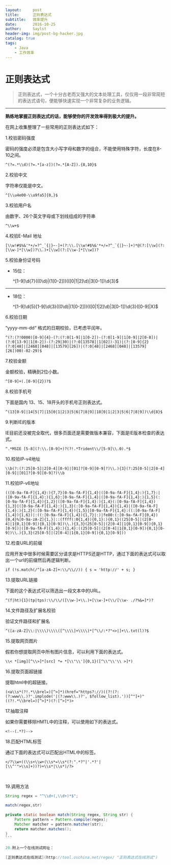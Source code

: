 ```yaml
---
layout:     post
title:      正则表达式
subtitle:   效率提升 
date:       2016-10-25
author:     Saylst
header-img: img/post-bg-hacker.jpg
catalog: true
tags:
    - Java
    - 工作效率
---
```


# 正则表达式

>正则表达式，一个十分古老而又强大的文本处理工具，仅仅用一段非常简短的表达式语句，便能够快速实现一个非常复杂的业务逻辑。

***

**熟练地掌握正则表达式的话，能够使你的开发效率得到极大的提升。**

在网上收集整理了一些常用的正则表达式如下：

1.校验密码强度

密码的强度必须是包含大小写字母和数字的组合，不能使用特殊字符，长度在8-10之间。

    ^(?=.*\\d)(?=.*[a-z])(?=.*[A-Z]).{8,10}$

2.校验中文

字符串仅能是中文。

    ^[\\u4e00-\\u9fa5]{0,}$

3.校验用户名

由数字、26个英文字母或下划线组成的字符串

    ^\\w+$

4.校验E-Mail 地址

    [\\w!#$%&'*+/=?^_`{|}~-]+(?:\\.[\\w!#$%&'*+/=?^_`{|}~-]+)*@(?:[\\w](?:[\\w-]*[\\w])?\\.)+[\\w](?:[\\w-]*[\\w])?

5.校验身份证号码

- 15位：

     ^[1-9]\\d{7}((0\\d)|(1[0-2]))(([0|1|2]\\d)|3[0-1])\\d{3}$

----------

- 18位：

    ^[1-9]\\d{5}[1-9]\\d{3}((0\\d)|(1[0-2]))(([0|1|2]\\d)|3[0-1])\\d{3}([0-9]|X)$

6.校验日期

“yyyy-mm-dd“ 格式的日期校验，已考虑平闰年。

    ^(?:(?!0000)[0-9]{4}-(?:(?:0[1-9]|1[0-2])-(?:0[1-9]|1[0-9]|2[0-8])|(?:0[13-9]|1[0-2])-(?:29|30)|(?:0[13578]|1[02])-31)|(?:[0-9]{2}(?:0[48]|[2468][048]|[13579][26])|(?:0[48]|[2468][048]|[13579][26])00)-02-29)$

7.校验金额

金额校验，精确到2位小数。

    ^[0-9]+(.[0-9]{2})?$

8.校验手机号

下面是国内 13、15、18开头的手机号正则表达式。

    ^(13[0-9]|14[5|7]|15[0|1|2|3|5|6|7|8|9]|18[0|1|2|3|5|6|7|8|9])\\d{8}$

9.判断IE的版本

IE目前还没被完全取代，很多页面还是需要做版本兼容，下面是IE版本检查的表达式。

    ^.*MSIE [5-8](?:\\.[0-9]+)?(?!.*Trident\\/[5-9]\\.0).*$

10.校验IP-v4地址

    \\b(?:(?:25[0-5]|2[0-4][0-9]|[01]?[0-9][0-9]?)\\.){3}(?:25[0-5]|2[0-4][0-9]|[01]?[0-9][0-9]?)\\b

11.校验IP-v6地址

    (([0-9a-fA-F]{1,4}:){7,7}[0-9a-fA-F]{1,4}|([0-9a-fA-F]{1,4}:){1,7}:|([0-9a-fA-F]{1,4}:){1,6}:[0-9a-fA-F]{1,4}|([0-9a-fA-F]{1,4}:){1,5}(:[0-9a-fA-F]{1,4}){1,2}|([0-9a-fA-F]{1,4}:){1,4}(:[0-9a-fA-F]{1,4}){1,3}|([0-9a-fA-F]{1,4}:){1,3}(:[0-9a-fA-F]{1,4}){1,4}|([0-9a-fA-F]{1,4}:){1,2}(:[0-9a-fA-F]{1,4}){1,5}|[0-9a-fA-F]{1,4}:((:[0-9a-fA-F]{1,4}){1,6})|:((:[0-9a-fA-F]{1,4}){1,7}|:)|fe80:(:[0-9a-fA-F]{0,4}){0,4}%[0-9a-zA-Z]{1,}|::(ffff(:0{1,4}){0,1}:){0,1}((25[0-5]|(2[0-4]|1{0,1}[0-9]){0,1}[0-9])\\.){3,3}(25[0-5]|(2[0-4]|1{0,1}[0-9]){0,1}[0-9])|([0-9a-fA-F]{1,4}:){1,4}:((25[0-5]|(2[0-4]|1{0,1}[0-9]){0,1}[0-9])\\.){3,3}(25[0-5]|(2[0-4]|1{0,1}[0-9]){0,1}[0-9]))

12.检查URL的前缀

应用开发中很多时候需要区分请求是HTTPS还是HTTP，通过下面的表达式可以取出一个url的前缀然后再逻辑判断。

    if (!s.match(/^[a-zA-Z]+:\\/\\//)) { s = 'http://' + s; }

13.提取URL链接

下面的这个表达式可以筛选出一段文本中的URL。

    ^(f|ht){1}(tp|tps):\\/\\/([\\w-]+\\.)+[\\w-]+(\\/[\\w- ./?%&=]*)?

14.文件路径及扩展名校验

验证文件路径和扩展名

    ^([a-zA-Z]\\:|\\\\)\\\\([^\\\\]+\\\\)*[^\\/:*?"<>|]+\\.txt(l)?$

15.提取网页图片

假若你想提取网页中所有图片信息，可以利用下面的表达式。

    \\< *[img][^\\>]*[src] *= *[\\"\\']{0,1}([^\\"\\'\\ >]*)

16.提取页面超链接

提取html中的超链接。

    (<a\\s*(?!.*\\brel=)[^>]*)(href="https?://)((?!(?:(?:www\\.)?'.implode('|(?:www\\.)?', $follow_list).'))[^"]+)"((?!.*\\brel=)[^>]*)(?:[^>]*)>

17.抽取注释

如果你需要移除HMTL中的注释，可以使用如下的表达式。

    <!--(.*?)-->

18.匹配HTML标签

通过下面的表达式可以匹配出HTML中的标签。
    
    </?\\w+((\\s+\\w+(\\s*=\\s*(?:".*?"|'.*?'|[\\^'">\\s]+))?)+\\s*|\\s*)/?>
    

19.调用方法
        
````java
String regex = "^\\d+(,\\d+)*$";

match(regex,str)
    
private static boolean match(String regex, String str) {
    Pattern pattern = Pattern.compile(regex);
    Matcher matcher = pattern.matcher(str);
    return matcher.matches();
}   
```
    
20.附上一个在线测试网址：
 
[正则表达式在线测试](http://tool.oschina.net/regex/ "正则表达式在线测试")
 
